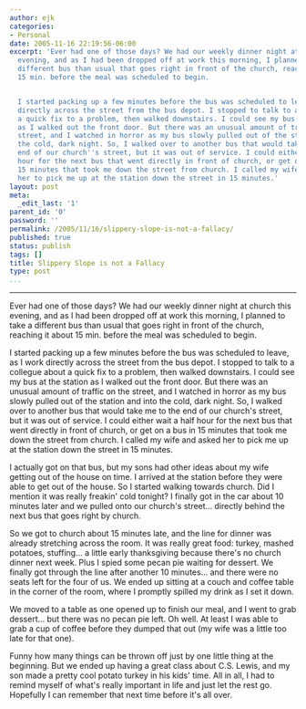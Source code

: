 ```yaml
---
author: ejk
categories:
- Personal
date: 2005-11-16 22:19:56-06:00
excerpt: 'Ever had one of those days? We had our weekly dinner night at church this
  evening, and as I had been dropped off at work this morning, I planned to take a
  different bus than usual that goes right in front of the church, reaching it about
  15 min. before the meal was scheduled to begin.


  I started packing up a few minutes before the bus was scheduled to leave, as I work
  directly across the street from the bus depot. I stopped to talk to a collegue about
  a quick fix to a problem, then walked downstairs. I could see my bus at the station
  as I walked out the front door. But there was an unusual amount of traffic on the
  street, and I watched in horror as my bus slowly pulled out of the station and into
  the cold, dark night. So, I walked over to another bus that would take me to the
  end of our church''s street, but it was out of service. I could either wait a half
  hour for the next bus that went directly in front of church, or get on a bus in
  15 minutes that took me down the street from church. I called my wife and asked
  her to pick me up at the station down the street in 15 minutes.'
layout: post
meta:
  _edit_last: '1'
parent_id: '0'
password: ''
permalink: /2005/11/16/slippery-slope-is-not-a-fallacy/
published: true
status: publish
tags: []
title: Slippery Slope is not a Fallacy
type: post
...
```

---

Ever had one of those days? We had our weekly dinner night at church this evening, and as I had been dropped off at work this morning, I planned to take a different bus than usual that goes right in front of the church, reaching it about 15 min. before the meal was scheduled to begin.

I started packing up a few minutes before the bus was scheduled to leave, as I work directly across the street from the bus depot. I stopped to talk to a collegue about a quick fix to a problem, then walked downstairs. I could see my bus at the station as I walked out the front door. But there was an unusual amount of traffic on the street, and I watched in horror as my bus slowly pulled out of the station and into the cold, dark night. So, I walked over to another bus that would take me to the end of our church's street, but it was out of service. I could either wait a half hour for the next bus that went directly in front of church, or get on a bus in 15 minutes that took me down the street from church. I called my wife and asked her to pick me up at the station down the street in 15 minutes.

I actually got on that bus, but my sons had other ideas about my wife getting out of the house on time. I arrived at the station before they were able to get out of the house. So I started walking towards church. Did I mention it was really freakin' cold tonight? I finally got in the car about 10 minutes later and we pulled onto our church's street... directly behind the next bus that goes right by church.

So we got to church about 15 minutes late, and the line for dinner was already stretching across the room. It was really great food: turkey, mashed potatoes, stuffing... a little early thanksgiving because there's no church dinner next week. Plus I spied some pecan pie waiting for dessert. We finally got through the line after another 10 minutes... and there were no seats left for the four of us. We ended up sitting at a couch and coffee table in the corner of the room, where I promptly spilled my drink as I set it down.

We moved to a table as one opened up to finish our meal, and I went to grab dessert... but there was no pecan pie left. Oh well. At least I was able to grab a cup of coffee before they dumped that out (my wife was a little too late for that one).

Funny how many things can be thrown off just by one little thing at the beginning. But we ended up having a great class about C.S. Lewis, and my son made a pretty cool potato turkey in his kids' time. All in all, I had to remind myself of what's really important in life and just let the rest go. Hopefully I can remember that next time before it's all over.
